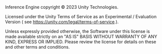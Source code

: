 Inference Engine copyright © 2023 Unity Technologies.

Licensed under the Unity Terms of Service as an Experimental / Evaluation Version ( see https://unity.com/legal/terms-of-service.).

Unless expressly provided otherwise, the Software under this license is made available strictly on an "AS IS" BASIS WITHOUT WARRANTY OF ANY KIND, EXPRESS OR IMPLIED. Please review the license for details on these and other terms and conditions.